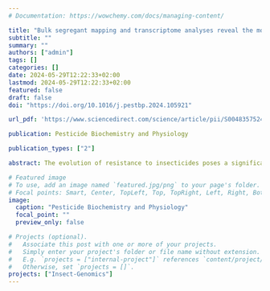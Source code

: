 ```yaml
---
# Documentation: https://wowchemy.com/docs/managing-content/

title: "Bulk segregant mapping and transcriptome analyses reveal the molecular mechanisms of spinetoram resistance in Spodoptera frugiperda"
subtitle: ""
summary: ""
authors: ["admin"]
tags: []
categories: []
date: 2024-05-29T12:22:33+02:00
lastmod: 2024-05-29T12:22:33+02:00
featured: false
draft: false
doi: "https://doi.org/10.1016/j.pestbp.2024.105921"

url_pdf: 'https://www.sciencedirect.com/science/article/pii/S0048357524001548/pdfft?md5=bd0162a7c0d94ac5f83e74c35e948a8a&pid=1-s2.0-S0048357524001548-main.pdf'

publication: Pesticide Biochemistry and Physiology

publication_types: ["2"]

abstract: The evolution of resistance to insecticides poses a significant threat to pest management programs. Understanding the molecular mechanisms underlying insecticide resistance is essential to design sustainable pest control and resistance management programs. The fall armyworm, Spodoptera frugiperda, is an important insect pest of many crops and has a remarkable ability to evolve resistance to insecticides. In this study, we employed bulk segregant analysis (BSA) combined with DNA and RNA sequencing to characterize the molecular basis of spinetoram resistance in S. frugiperda. Analysis of genomic data derived from spinetoram selected and unselected bulks and the spinetoram-resistant and susceptible parental strains led to the identification of a three-nucleotide deletion in the gene encoding the nicotinic acetylcholine receptor α6 subunit (nAChR α6). Transcriptome profiling identified the upregulation of few genes encoding detoxification enzymes associated with spinetoram resistance. Thus, spinetoram resistance in S. frugiperda appears to be mediated mainly by target site insensitivity with a minor role of detoxification enzymes. Our findings provide insight into the mechanisms underpinning resistance to spinetoram in S. frugiperda and will inform the development of strategies to control this highly damaging, globally distributed crop pest.

# Featured image
# To use, add an image named `featured.jpg/png` to your page's folder.
# Focal points: Smart, Center, TopLeft, Top, TopRight, Left, Right, BottomLeft, Bottom, BottomRight.
image:
  caption: "Pesticide Biochemistry and Physiology"
  focal_point: ""
  preview_only: false

# Projects (optional).
#   Associate this post with one or more of your projects.
#   Simply enter your project's folder or file name without extension.
#   E.g. `projects = ["internal-project"]` references `content/project/deep-learning/index.md`.
#   Otherwise, set `projects = []`.
projects: ["Insect-Genomics"]
---
```

